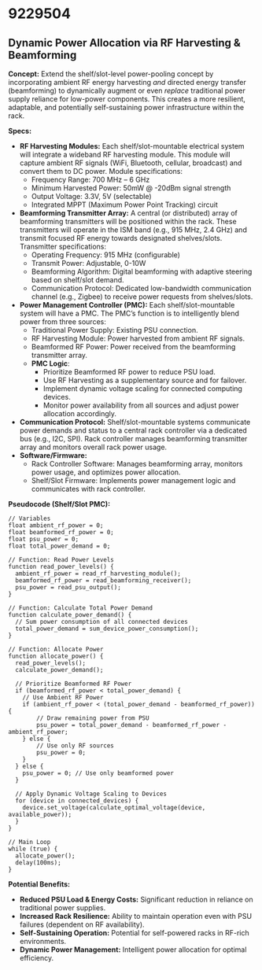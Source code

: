 # 9229504

## Dynamic Power Allocation via RF Harvesting & Beamforming

**Concept:** Extend the shelf/slot-level power-pooling concept by incorporating ambient RF energy harvesting *and* directed energy transfer (beamforming) to dynamically augment or even *replace* traditional power supply reliance for low-power components. This creates a more resilient, adaptable, and potentially self-sustaining power infrastructure within the rack.

**Specs:**

*   **RF Harvesting Modules:** Each shelf/slot-mountable electrical system will integrate a wideband RF harvesting module. This module will capture ambient RF signals (WiFi, Bluetooth, cellular, broadcast) and convert them to DC power. Module specifications:
    *   Frequency Range: 700 MHz – 6 GHz
    *   Minimum Harvested Power: 50mW @ -20dBm signal strength
    *   Output Voltage: 3.3V, 5V (selectable)
    *   Integrated MPPT (Maximum Power Point Tracking) circuit
*   **Beamforming Transmitter Array:**  A central (or distributed) array of beamforming transmitters will be positioned within the rack. These transmitters will operate in the ISM band (e.g., 915 MHz, 2.4 GHz) and transmit focused RF energy towards designated shelves/slots. Transmitter specifications:
    *   Operating Frequency: 915 MHz (configurable)
    *   Transmit Power: Adjustable, 0-10W
    *   Beamforming Algorithm: Digital beamforming with adaptive steering based on shelf/slot demand.
    *   Communication Protocol:  Dedicated low-bandwidth communication channel (e.g., Zigbee) to receive power requests from shelves/slots.
*   **Power Management Controller (PMC):** Each shelf/slot-mountable system will have a PMC. The PMC’s function is to intelligently blend power from three sources:
    *   Traditional Power Supply: Existing PSU connection.
    *   RF Harvesting Module: Power harvested from ambient RF signals.
    *   Beamformed RF Power: Power received from the beamforming transmitter array.
    *   **PMC Logic**:
        *   Prioritize Beamformed RF power to reduce PSU load.
        *   Use RF Harvesting as a supplementary source and for failover.
        *   Implement dynamic voltage scaling for connected computing devices.
        *   Monitor power availability from all sources and adjust power allocation accordingly.
*   **Communication Protocol:** Shelf/slot-mountable systems communicate power demands and status to a central rack controller via a dedicated bus (e.g., I2C, SPI).  Rack controller manages beamforming transmitter array and monitors overall rack power usage.
*   **Software/Firmware:**
    *   Rack Controller Software: Manages beamforming array, monitors power usage, and optimizes power allocation.
    *   Shelf/Slot Firmware: Implements power management logic and communicates with rack controller.

**Pseudocode (Shelf/Slot PMC):**

```
// Variables
float ambient_rf_power = 0;
float beamformed_rf_power = 0;
float psu_power = 0;
float total_power_demand = 0;

// Function: Read Power Levels
function read_power_levels() {
  ambient_rf_power = read_rf_harvesting_module();
  beamformed_rf_power = read_beamforming_receiver();
  psu_power = read_psu_output();
}

// Function: Calculate Total Power Demand
function calculate_power_demand() {
  // Sum power consumption of all connected devices
  total_power_demand = sum_device_power_consumption();
}

// Function: Allocate Power
function allocate_power() {
  read_power_levels();
  calculate_power_demand();

  // Prioritize Beamformed RF Power
  if (beamformed_rf_power < total_power_demand) {
    // Use Ambient RF Power
    if (ambient_rf_power < (total_power_demand - beamformed_rf_power)) {
        // Draw remaining power from PSU
        psu_power = total_power_demand - beamformed_rf_power - ambient_rf_power;
    } else {
        // Use only RF sources
        psu_power = 0;
    }
  } else {
    psu_power = 0; // Use only beamformed power
  }

  // Apply Dynamic Voltage Scaling to Devices
  for (device in connected_devices) {
    device.set_voltage(calculate_optimal_voltage(device, available_power));
  }
}

// Main Loop
while (true) {
  allocate_power();
  delay(100ms);
}
```

**Potential Benefits:**

*   **Reduced PSU Load & Energy Costs:**  Significant reduction in reliance on traditional power supplies.
*   **Increased Rack Resilience:** Ability to maintain operation even with PSU failures (dependent on RF availability).
*   **Self-Sustaining Operation:** Potential for self-powered racks in RF-rich environments.
*   **Dynamic Power Management:** Intelligent power allocation for optimal efficiency.